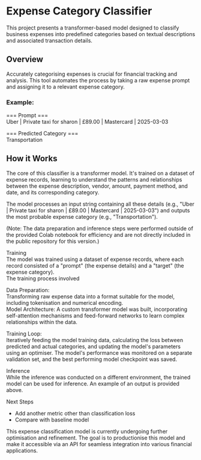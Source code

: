 # Expense Category Classifier

This project presents a transformer-based model designed to classify business expenses into predefined categories based on textual descriptions and associated transaction details.

## Overview

Accurately categorising expenses is crucial for financial tracking and analysis. This tool automates the process by taking a raw expense prompt and assigning it to a relevant expense category.

### Example:

=== Prompt === <br>
Uber | Private taxi for sharon | £89.00 | Mastercard | 2025-03-03

=== Predicted Category === <br>
Transportation


## How it Works

The core of this classifier is a transformer model. It's trained on a dataset of expense records, learning to understand the patterns and relationships between the expense description, vendor, amount, payment method, and date, and its corresponding category.

The model processes an input string containing all these details (e.g., "Uber | Private taxi for sharon | £89.00 | Mastercard | 2025-03-03") and outputs the most probable expense category (e.g., "Transportation").

(Note: The data preparation and inference steps were performed outside of the provided Colab notebook for efficiency and are not directly included in the public repository for this version.)


Training <br>
The model was trained using a dataset of expense records, where each record consisted of a "prompt" (the expense details) and a "target" (the expense category).<br> The training process involved<br>

Data Preparation: <br>
Transforming raw expense data into a format suitable for the model, including tokenisation and numerical encoding.<br>
Model Architecture: A custom transformer model was built, incorporating self-attention mechanisms and feed-forward networks to learn complex relationships within the data.<br>

Training Loop: <br>
Iteratively feeding the model training data, calculating the loss between predicted and actual categories, and updating the model's parameters using an optimiser. The model's performance was monitored on a separate validation set, and the best performing model checkpoint was saved.<br>

Inference <br>
While the inference was conducted on a different environment, the trained model can be used for inference. An example of an output is provided above.

Next Steps <br>

* Add another metric other than classification loss
* Compare with baseline model


This expense classification model is currently undergoing further optimisation and refinement. The goal is to productionise this model and make it accessible via an API for seamless integration into various financial applications.
